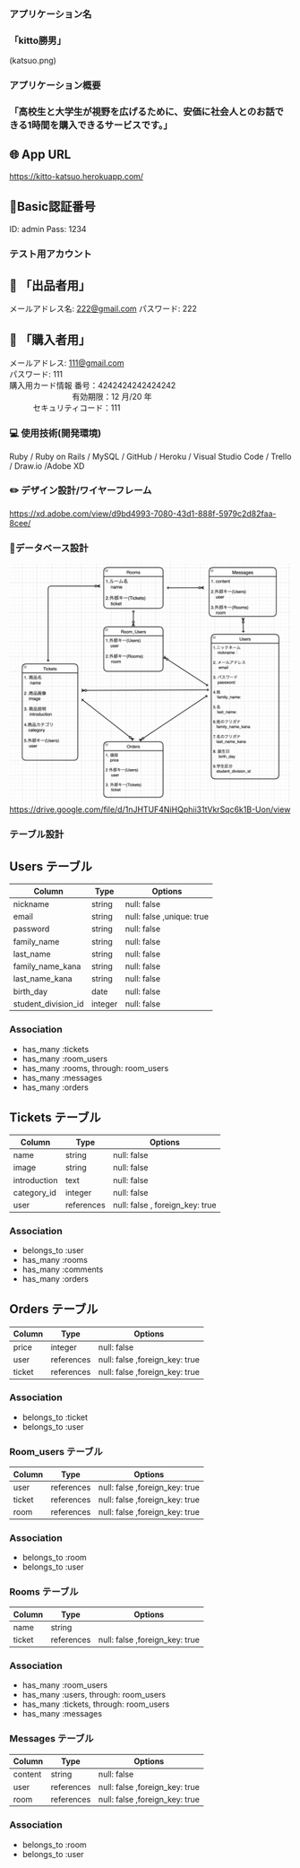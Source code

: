 
### アプリケーション名
### 「kitto勝男」   
(katsuo.png)

### アプリケーション概要
### 「高校生と大学生が視野を広げるために、安価に社会人とのお話できる1時間を購入できるサービスです。」

## 🌐 App URL
https://kitto-katsuo.herokuapp.com/

## :key:Basic認証番号
ID: admin
Pass: 1234

### テスト用アカウント

## :bust_in_silhouette: 「出品者用」
メールアドレス名: 222@gmail.com
パスワード: 222

## :busts_in_silhouette: 「購入者用」　
メールアドレス: 111@gmail.com <br>
パスワード: 111  <br>
購入用カード情報 番号：4242424242424242  <br>
　　　　　　　　有効期限：12 月/20 年    <br>
        　　　セキュリティコード：111


### :computer: 使用技術(開発環境)
Ruby / Ruby on Rails / MySQL / GitHub / Heroku / Visual Studio Code / Trello / Draw.io /Adobe XD 


### :pencil2: デザイン設計/ワイヤーフレーム
https://xd.adobe.com/view/d9bd4993-7080-43d1-888f-5979c2d82faa-8cee/


### :open_file_folder:データベース設計
![画像名](ER図面.png) 
https://drive.google.com/file/d/1nJHTUF4NiHQphii31tVkrSqc6k1B-Uon/view

### テーブル設計
## Users テーブル

| Column              | Type    | Options                   |
| ------------------- | ------- | ------------------------- |
| nickname            | string  | null: false               |
| email               | string  | null: false ,unique: true |
| password            | string  | null: false               |
| family_name         | string  | null: false               |
| last_name           | string  | null: false               |
| family_name_kana    | string  | null: false               |
| last_name_kana      | string  | null: false               |
| birth_day           | date    | null: false               |
| student_division_id | integer | null: false               |

### Association

- has_many :tickets
- has_many :room_users
- has_many :rooms, through: room_users
- has_many :messages
- has_many :orders

## Tickets テーブル

| Column       | Type       | Options                         |
| ------------ | ---------- | ------------------------------- |
| name         | string     | null: false                     |
| image        | string     | null: false                     |
| introduction | text       | null: false                     |
| category_id  | integer    | null: false                     |
| user         | references | null: false , foreign_key: true |

### Association

- belongs_to :user
- has_many :rooms
- has_many :comments
- has_many :orders

## Orders テーブル

| Column | Type       | Options                        |
| ------ | ---------- | ------------------------------ |
| price  | integer    | null: false                    |
| user   | references | null: false ,foreign_key: true |
| ticket | references | null: false ,foreign_key: true |

### Association

- belongs_to :ticket
- belongs_to :user

### Room_users テーブル

| Column | Type       | Options                        |
| ------ | ---------- | ------------------------------ |
| user   | references | null: false ,foreign_key: true |
| ticket | references | null: false ,foreign_key: true |
| room   | references | null: false ,foreign_key: true |

### Association

- belongs_to :room
- belongs_to :user

### Rooms テーブル

| Column | Type       | Options                        |
| ------ | ---------- | ------------------------------ |
| name   | string     |                                |
| ticket | references | null: false ,foreign_key: true |

### Association

- has_many :room_users
- has_many :users, through: room_users
- has_many :tickets, through: room_users
- has_many :messages

### Messages テーブル

| Column  | Type       | Options                        |
| ------- | ---------- | ------------------------------ |
| content | string     | null: false                    |
| user    | references | null: false ,foreign_key: true |
| room    | references | null: false ,foreign_key: true |

### Association

- belongs_to :room
- belongs_to :user
